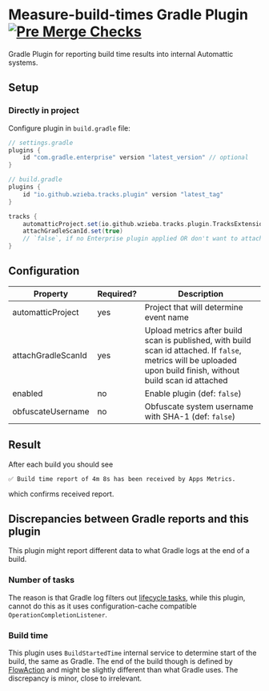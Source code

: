 # Measure-build-times Gradle Plugin [![Pre Merge Checks](https://github.com/cortinico/kotlin-gradle-plugin-template/workflows/Pre%20Merge%20Checks/badge.svg)](https://github.com/cortinico/kotlin-gradle-plugin-template/actions?query=workflow%3A%22Pre+Merge+Checks%22)

Gradle Plugin for reporting build time results into internal Automattic systems.

## Setup

### Directly in project

Configure plugin in `build.gradle` file:

```groovy
// settings.gradle
plugins {
    id "com.gradle.enterprise" version "latest_version" // optional
}

// build.gradle
plugins {
    id "io.github.wzieba.tracks.plugin" version "latest_tag"
}

tracks {
    automatticProject.set(io.github.wzieba.tracks.plugin.TracksExtension.AutomatticProject.WooCommerce)
    attachGradleScanId.set(true)
    // `false`, if no Enterprise plugin applied OR don't want to attach build scan id 
}
```

## Configuration

| Property           | Required? | Description                                                                                                                                                       |
|--------------------|-----------|-------------------------------------------------------------------------------------------------------------------------------------------------------------------|
| automatticProject  | yes       | Project that will determine event name                                                                                                                            |
| attachGradleScanId | yes       | Upload metrics after build scan is published, with build scan id attached. If `false`, metrics will be uploaded upon build finish, without build scan id attached |
| enabled            | no        | Enable plugin (def: `false`)                                                                                                                                      |
| obfuscateUsername  | no        | Obfuscate system username with SHA-1 (def: `false`)                                                                                                               | 

## Result

After each build you should see

```
✅ Build time report of 4m 8s has been received by Apps Metrics.
```

which confirms received report.

## Discrepancies between Gradle reports and this plugin

This plugin might report different data to what Gradle logs at the end of a build.

### Number of tasks

The reason is that Gradle log filters
out [lifecycle tasks](https://docs.gradle.org/current/userguide/more_about_tasks.html#sec:lifecycle_tasks),
while this plugin, cannot do this as it uses configuration-cache
compatible `OperationCompletionListener`.

### Build time

This plugin uses `BuildStartedTime` internal service to determine start of the build, the same as
Gradle. The end of the build though is defined
by [FlowAction](https://docs.gradle.org/current/userguide/dataflow_actions.html)
and might be slightly different than what Gradle uses. The discrepancy is minor, close to
irrelevant.
